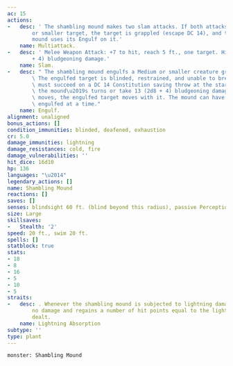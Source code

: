 ```yaml
---
ac: 15
actions:
-   desc: ' The shambling mound makes two slam attacks. If both attacks hit a Medium
        or smaller target, the target is grappled (escape DC 14), and the shambling
        mound uses its Engulf on it.'
    name: Multiattack.
-   desc: ' Melee Weapon Attack: +7 to hit, reach 5 ft., one target. Hit: 13 (2d8
        + 4) bludgeoning damage.'
    name: Slam.
-   desc: " The shambling mound engulfs a Medium or smaller creature grappled by it.\
        \ The engulfed target is blinded, restrained, and unable to breathe, and it\
        \ must succeed on a DC 14 Constitution saving throw at the start of each of\
        \ the mound\u2019s turns or take 13 (2d8 + 4) bludgeoning damage. If the mound\
        \ moves, the engulfed target moves with it. The mound can have only one creature\
        \ engulfed at a time."
    name: Engulf.
alignment: unaligned
bonus_actions: []
condition_immunities: blinded, deafened, exhaustion
cr: 5.0
damage_immunities: lightning
damage_resistances: cold, fire
damage_vulnerabilities: ''
hit_dice: 16d10
hp: 136
languages: "\u2014"
legendary_actions: []
name: Shambling Mound
reactions: []
saves: []
senses: blindsight 60 ft. (blind beyond this radius), passive Perception 10
size: Large
skillsaves:
-   Stealth: '2'
speed: 20 ft., swim 20 ft.
spells: []
statblock: true
stats:
- 18
- 8
- 16
- 5
- 10
- 5
straits:
-   desc: . Whenever the shambling mound is subjected to lightning damage, it takes
        no damage and regains a number of hit points equal to the lightning damage
        dealt.
    name: Lightning Absorption
subtype: ''
type: plant
---
```

```statblock
monster: Shambling Mound
```